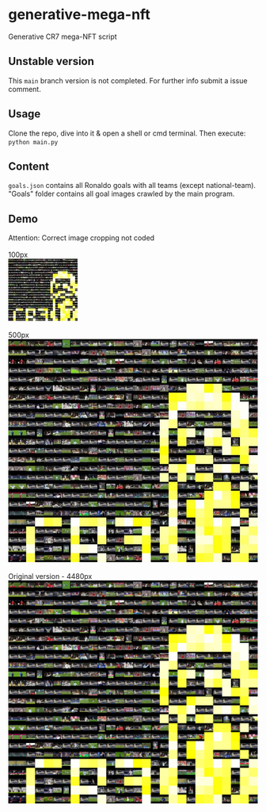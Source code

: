 
# generative-mega-nft
Generative CR7 mega-NFT script

## Unstable version
This `main` branch version is not completed. For further info submit a issue comment. 

## Usage
Clone the repo, dive into it & open a shell or cmd terminal. Then execute:
`python main.py`

## Content
`goals.json` contains all Ronaldo goals with all teams (except national-team). "Goals" folder contains all goal images crawled by the main program.

## Demo
Attention: Correct image cropping not coded
<br/><br/>
100px
<br/>
![](https://raw.githubusercontent.com/avcomps/generative-mega-nft/main/example_resized_100px.jpg)
<br/><br/>
500px
<br/>
![](https://raw.githubusercontent.com/avcomps/generative-mega-nft/main/example_resized_500px.jpg)
<br/><br/>
Original version - 4480px
<br/>
![](https://raw.githubusercontent.com/avcomps/generative-mega-nft/main/example.jpg)
